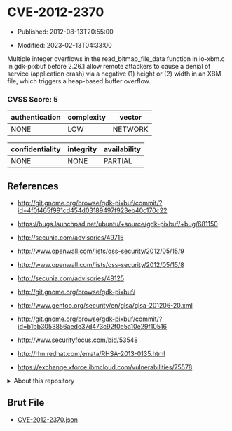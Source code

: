 # CVE-2012-2370

- Published: 2012-08-13T20:55:00

- Modified: 2023-02-13T04:33:00

Multiple integer overflows in the read_bitmap_file_data function in io-xbm.c in gdk-pixbuf before 2.26.1 allow remote attackers to cause a denial of service (application crash) via a negative (1) height or (2) width in an XBM file, which triggers a heap-based buffer overflow.

### CVSS Score: **5**

| authentication | complexity | vector |
| --- | --- | --- |
| NONE | LOW | NETWORK |

| confidentiality | integrity | availability |
| --- | --- | --- |
| NONE | NONE | PARTIAL |

## References

* http://git.gnome.org/browse/gdk-pixbuf/commit/?id=4f0f465f991cd454d03189497f923eb40c170c22

* https://bugs.launchpad.net/ubuntu/+source/gdk-pixbuf/+bug/681150

* http://secunia.com/advisories/49715

* http://www.openwall.com/lists/oss-security/2012/05/15/9

* http://www.openwall.com/lists/oss-security/2012/05/15/8

* http://secunia.com/advisories/49125

* http://git.gnome.org/browse/gdk-pixbuf/

* http://www.gentoo.org/security/en/glsa/glsa-201206-20.xml

* http://git.gnome.org/browse/gdk-pixbuf/commit/?id=b1bb3053856aede37d473c92f0e5a10e29f10516

* http://www.securityfocus.com/bid/53548

* http://rhn.redhat.com/errata/RHSA-2013-0135.html

* https://exchange.xforce.ibmcloud.com/vulnerabilities/75578

<details>
<summary>About this repository</summary> 

  This repository is part of the project [Live Hack CVE](https://github.com/Live-Hack-CVE). Main website can be found [www.live-hack.org](https://www.live-hack.org) 
  
  Made by [Sn0wAlice](https://github.com/Sn0wAlice) for the people that care about security and need to have a feed of the latest CVEs. Hope you enjoy it, don't forget to star the repo and follow me on [Twitter](https://twitter.com/Sn0wAlice) and [Github](https://github.com/Sn0wAlice). And that is my [personnal website](https://www.alice-snow.me/)

  - [Home Page](https://github.com/Live-Hack-CVE)
  - [Framework](https://github.com/Live-Hack-CVE/cve-framework)
  - [CVE database](https://github.com/Live-Hack-CVE/full_database)
  - [Changelog](https://github.com/Live-Hack-CVE/Changelog)
</details>

## Brut File

* [CVE-2012-2370.json](https://raw.githubusercontent.com/Live-Hack-CVE/full_database/main/cves/2012/CVE-2012-2370.json)

